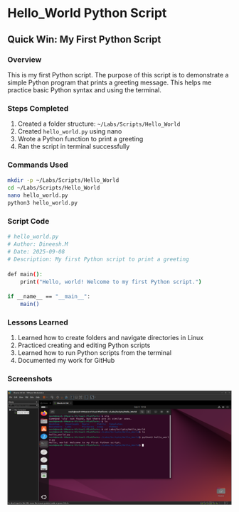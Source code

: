 # Hello_World Python Script

## Quick Win: My First Python Script

### Overview
This is my first Python script. The purpose of this script is to demonstrate a simple Python program that prints a greeting message. This helps me practice basic Python syntax and using the terminal.

### Steps Completed
1. Created a folder structure: `~/Labs/Scripts/Hello_World`
2. Created `hello_world.py` using nano
3. Wrote a Python function to print a greeting
4. Ran the script in terminal successfully

### Commands Used
```bash
mkdir -p ~/Labs/Scripts/Hello_World
cd ~/Labs/Scripts/Hello_World
nano hello_world.py
python3 hello_world.py
```
### Script Code
```bash
# hello_world.py
# Author: Dineesh.M
# Date: 2025-09-08
# Description: My first Python script to print a greeting

def main():
    print("Hello, world! Welcome to my first Python script.")

if __name__ == "__main__":
    main()
```
### Lessons Learned

1. Learned how to create folders and navigate directories in Linux
2. Practiced creating and editing Python scripts
3. Learned how to run Python scripts from the terminal
4. Documented my work for GitHub

### Screenshots
![Terminal Output](terminal.png)
